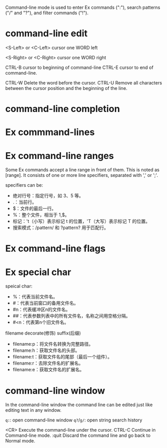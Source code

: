 Command-line mode is used to enter Ex commands (":"), search patterns ("/" and "?"), and filter commands ("!").

# command-line edit

\<S-Left> or \<C-Left>		cursor one WORD left

\<S-Right> or \<C-Right>	cursor one WORD right

CTRL-B      cursor to beginning of command-line
CTRL-E      cursor to end of command-line.

CTRL-W		Delete the word before the cursor.
CTRL-U		Remove all characters between the cursor position and the beginning of the line.



# command-line completion


# Ex commmand-lines

# Ex command-line ranges

Some Ex commands accept a line range in front of them.  This is noted as [range].  It consists of one or more line specifiers, separated with ',' or ';'.

specifiers can be:
- 绝对行号：指定行号，如 3、5 等。
- .：当前行。
- $：文件的最后一行。
- %：整个文件，相当于 1,$。
- 标记：'t（小写）表示标记 t 的位置，'T（大写）表示标记 T 的位置。
- 搜索模式：/pattern/ 和 ?pattern? 用于匹配行。


# Ex command-line flags

# Ex special char

speical char:
- %：代表当前文件名。
- #：代表当前窗口的备用文件名。
- #n：代表缓冲区n的文件名。
- ##：代表参数列表中的所有文件名，名称之间用空格分隔。
- #<n：代表第n个旧文件名。

filename decorate(修饰) suffix(后缀)

- filename:p：将文件名转换为完整路径。
- filename:h：获取文件名的头部。
- filename:t：获取文件名的尾部（最后一个组件）。
- filename:r：去除文件名的扩展名。
- filename:e：获取文件名的扩展名。


# command-line window

In the command-line window the command line can be edited just like editing text in any window.

`q:`: open command-line window
`q?`/`g/`: open string search history

\<CR>		Execute the command-line under the cursor.
CTRL-C		Continue in Command-line mode.
:quit		Discard the command line and go back to Normal mode.




